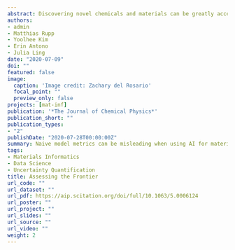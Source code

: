 ```yaml
---
abstract: Discovering novel chemicals and materials can be greatly accelerated by iterative machine learning-informed proposal of candidates—active learning. However, standard global error metrics for model quality are not predictive of discovery performance and can be misleading. We introduce the notion of Pareto shell error to help judge the suitability of a model for proposing candidates. Furthermore, through synthetic cases, an experimental thermoelectric dataset and a computational organic molecule dataset, we probe the relation between acquisition function fidelity and active learning performance. Results suggest novel diagnostic tools, as well as new insights for the acquisition function design.
authors:
- admin
- Matthias Rupp
- Yoolhee Kim
- Erin Antono
- Julia Ling
date: "2020-07-09"
doi: ""
featured: false
image:
  caption: 'Image credit: Zachary del Rosario'
  focal_point: ""
  preview_only: false
projects: [mat-inf]
publication: '*The Journal of Chemical Physics*'
publication_short: ""
publication_types:
- "2"
publishDate: "2020-07-28T00:00:00Z"
summary: Naive model metrics can be misleading when using AI for materials discovery. I introduced techniques to better assess a model's suitability for guiding materials development.
tags:
- Materials Informatics
- Data Science
- Uncertainty Quantification
title: Assessing the Frontier
url_code: ""
url_dataset: ""
url_pdf: https://aip.scitation.org/doi/full/10.1063/5.0006124
url_poster: ""
url_project: ""
url_slides: ""
url_source: ""
url_video: ""
weight: 2
---
```


